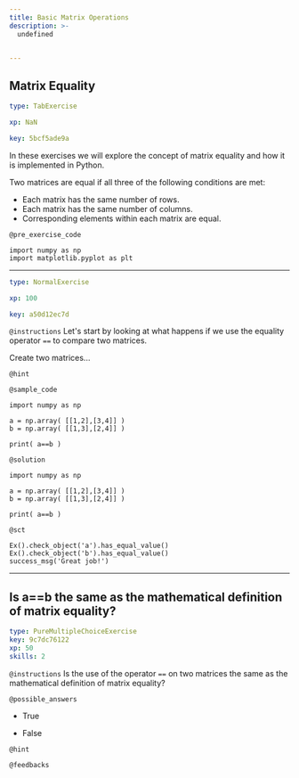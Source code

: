 ```yaml
---
title: Basic Matrix Operations
description: >-
  undefined


---
```

## Matrix Equality

```yaml
type: TabExercise

xp: NaN

key: 5bcf5ade9a
```

In these exercises we will explore the concept of matrix equality and how it is implemented in Python.

Two matrices are equal if all three of the following conditions are met:

-  Each matrix has the same number of rows.
-  Each matrix has the same number of columns.
-  Corresponding elements within each matrix are equal.



`@pre_exercise_code`
```{}
import numpy as np
import matplotlib.pyplot as plt
```







***



```yaml
type: NormalExercise

xp: 100

key: a50d12ec7d
```



`@instructions`
Let's start by looking at what happens if we use the equality operator ``==`` to compare two matrices.

Create two matrices...

`@hint`



`@sample_code`
```{}
import numpy as np

a = np.array( [[1,2],[3,4]] )
b = np.array( [[1,3],[2,4]] )

print( a==b )
```
`@solution`
```{}
import numpy as np

a = np.array( [[1,2],[3,4]] )
b = np.array( [[1,3],[2,4]] )

print( a==b )
```
`@sct`
```{}
Ex().check_object('a').has_equal_value()
Ex().check_object('b').has_equal_value()
success_msg('Great job!')
```






---
## Is a==b the same as the mathematical definition of matrix equality?

```yaml
type: PureMultipleChoiceExercise
key: 9c7dc76122
xp: 50
skills: 2
```

`@instructions`
Is the use of the operator ``==`` on two matrices the same as the mathematical definition of matrix equality?


`@possible_answers`

- True

- False

`@hint`

`@feedbacks`

